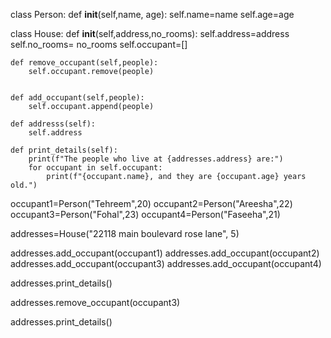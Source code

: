 class Person:
    def __init__(self,name, age):
        self.name=name
        self.age=age


class House:
    def __init__(self,address,no_rooms):
        self.address=address
        self.no_rooms= no_rooms
        self.occupant=[]

    def remove_occupant(self,people):
        self.occupant.remove(people)

        
    def add_occupant(self,people):
        self.occupant.append(people)

    def addresss(self):
        self.address
        
    def print_details(self):
        print(f"The people who live at {addresses.address} are:")
        for occupant in self.occupant:
            print(f"{occupant.name}, and they are {occupant.age} years old.")


occupant1=Person("Tehreem",20)
occupant2=Person("Areesha",22)
occupant3=Person("Fohal",23)
occupant4=Person("Faseeha",21)

addresses=House("22118 main boulevard rose lane", 5)

addresses.add_occupant(occupant1)
addresses.add_occupant(occupant2)
addresses.add_occupant(occupant3)
addresses.add_occupant(occupant4)

addresses.print_details()

addresses.remove_occupant(occupant3)

addresses.print_details()
